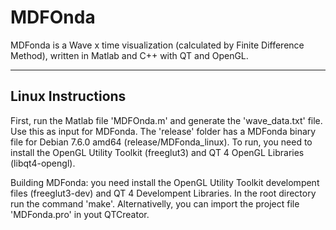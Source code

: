 MDFOnda
=======

MDFonda is a Wave x time visualization (calculated by Finite Difference Method), written in Matlab and C++ with QT and OpenGL.


------------------
Linux Instructions 
------------------

First, run the Matlab file 'MDFOnda.m' and generate the 'wave_data.txt' file. Use this as input for MDFonda. The 'release' folder has a MDFonda binary file for Debian 7.6.0 amd64 (release/MDFonda_linux). To run, you need to install the OpenGL Utility Toolkit (freeglut3) and QT 4 OpenGL Libraries (libqt4-opengl).

Building MDFonda: you need install the OpenGL Utility Toolkit develompent files (freeglut3-dev) and QT 4 Develompent Libraries. In the root directory run the command 'make'. Alternativelly, you can import the project file 'MDFonda.pro' in yout QTCreator.

